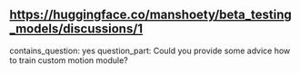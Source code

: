## https://huggingface.co/manshoety/beta_testing_models/discussions/1

contains_question: yes
question_part: Could you provide some advice how to train custom motion module?
